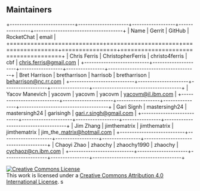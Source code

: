 Maintainers
-----------

+---------------------------+---------------------+------------------+----------------+-------------------------------------+
| Name                      | Gerrit              | GitHub           | RocketChat     | email                               |
+===========================+=====================+==================+================+=====================================+
| Chris Ferris              | ChristopherFerris   | christo4ferris   | cbf            | chris.ferris@gmail.com              |
+---------------------------+---------------------+------------------+----------------+-------------------------------------+
| Bret Harrison             | bretharrison        | harrisob         | bretharrison   | beharrison@nc.rr.com                |
+---------------------------+---------------------+------------------+----------------+-------------------------------------+
| Yacov Manevich            | yacovm              | yacovm           | yacovm         | yacovm@il.ibm.com                   |
+---------------------------+---------------------+------------------+----------------+-------------------------------------+
| Gari Signh                | mastersingh24       | mastersingh24    | garisingh      | gari.r.singh@gmail.com              |
+---------------------------+---------------------+------------------+----------------+-------------------------------------+
| Jim Zhang                 | jimthematrix        | jimthematrix     | jimthematrix   | jim\_the\_matrix@hotmail.com        |
+---------------------------+---------------------+------------------+----------------+-------------------------------------+
| Chaoyi Zhao               | zhaochy             | zhaochy1990      | zhaochy        | cychaoz@cn.ibm.com                  |
+---------------------------+---------------------+------------------+----------------+-------------------------------------+

<a rel="license" href="http://creativecommons.org/licenses/by/4.0/"><img alt="Creative Commons License" style="border-width:0" src="https://i.creativecommons.org/l/by/4.0/88x31.png" /></a><br />This work is licensed under a <a rel="license" href="http://creativecommons.org/licenses/by/4.0/">Creative Commons Attribution 4.0 International License</a>.
s
